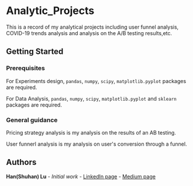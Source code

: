 # Analytic_Projects
This is a record of my analytical projects including user funnel analysis, COVID-19 trends analysis and analysis on the A/B testing results,etc.

## Getting Started

### Prerequisites

For Experiments design, `pandas`, `numpy`, `scipy`, `matplotlib.pyplot` packages are required.

For Data Analysis, `pandas`, `numpy`, `scipy`, `matplotlib.pyplot` and `sklearn` packages are required.


### General guidance
Pricing strategy analysis is my analysis on the results of an AB testing.

User funnerl analysis is my analysis on user's conversion through a funnel.

## Authors

**Han(Shuhan) Lu** - *Initial work* - [LinkedIn page](https://www.linkedin.com/in/shuhan-lu/) - [Medium page](https://medium.com/@lush9516)
